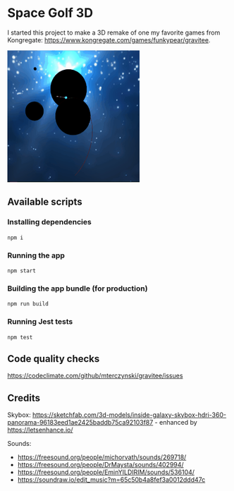 # Space Golf 3D

I started this project to make a 3D remake of one my favorite games from Kongregate:
https://www.kongregate.com/games/funkypear/gravitee.

<img src="public/assets/gfx/preview.gif" width="300" height="300">

## Available scripts

### Installing dependencies

    npm i

### Running the app

    npm start

### Building the app bundle (for production)

    npm run build

### Running Jest tests

    npm test

## Code quality checks

https://codeclimate.com/github/mterczynski/gravitee/issues

## Credits

Skybox: https://sketchfab.com/3d-models/inside-galaxy-skybox-hdri-360-panorama-96183eed1ae2425baddb75ca92103f87 - enhanced by https://letsenhance.io/

Sounds:

- https://freesound.org/people/michorvath/sounds/269718/
- https://freesound.org/people/DrMaysta/sounds/402994/
- https://freesound.org/people/EminYILDIRIM/sounds/536104/
- https://soundraw.io/edit_music?m=65c50b4a8fef3a0012ddd47c
